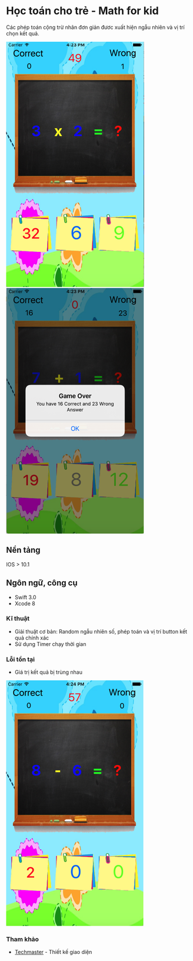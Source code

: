 # Học toán cho trẻ  - Math for kid

Các phép toán cộng trừ nhân đơn giản đươc xuất hiện ngẫu nhiên và vị trí chọn kết quả.

![](math1.png)
![](math2.png)

## Nền tảng

IOS > 10.1

## Ngôn ngữ, công cụ

* Swift 3.0 
* Xcode 8

### Kĩ thuật

* Giải thuật cơ bản: Random ngẫu nhiên số, phép toán và vị trí button kết quả chính xác
* Sử dụng Timer chạy thời gian
### Lỗi tồn tại

* Giá trị kết quả bị trùng nhau

![](math_error.png)

### Tham khảo
* [Techmaster](https://techmaster.vn/) - Thiết kế giao diện
